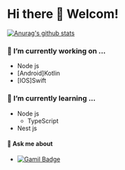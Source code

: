 # Hi there 👋 Welcom!

<!--
**Choi-YeonJin/Choi-YeonJin** is a ✨ _special_ ✨ repository because its `README.md` (this file) appears on your GitHub profile.

Here are some ideas to get you started:

- 🔭 I’m currently working on ...
- 🌱 I’m currently learning ...
- 👯 I’m looking to collaborate on ...
- 🤔 I’m looking for help with ...
- 💬 Ask me about ...
- 📫 How to reach me: ...
- 😄 Pronouns: ...
- ⚡ Fun fact: ...
-->

[![Anurag's github stats](https://github-readme-stats.vercel.app/api?username=Choi-YeonJin&show_icons=true)](#)

<!--
[![Top Langs](https://github-readme-stats.vercel.app/api/top-langs/?username=Choi-YeonJin&layout=compact)](#)-->
  
### 🔭 I’m currently working on ...
- Node js
- [Android]Kotlin
- [IOS]Swift

### 🌱 I’m currently learning ...
- Node js
  - TypeScript
- Nest js


#### 💬 Ask me about
- [![Gamil Badge](http://img.shields.io/badge/-Gmail-informational?style=flat-square&logo=Gmail&logoColor=white&link=mailto:cyj9721@gamil.com)](mailto:cyj9721@gmail.com)
